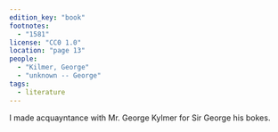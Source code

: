 ```yaml
---
edition_key: "book"
footnotes:
  - "1581"
license: "CC0 1.0"
location: "page 13"
people:
  - "Kilmer, George"
  - "unknown -- George"
tags:
  - literature
---
```

I made acquayntance with Mr. George Kylmer for Sir George his
bokes.
